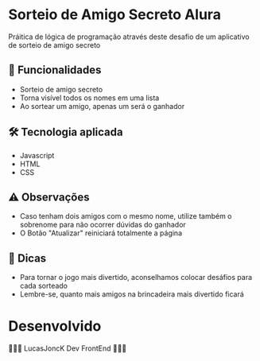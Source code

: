 # Sorteio de Amigo Secreto Alura

Práitica de lógica de programação através deste desafio de um aplicativo de sorteio de amigo secreto

## 🚀 Funcionalidades

- Sorteio de amigo secreto
- Torna visível todos os nomes em uma lista
- Ao sortear um amigo, apenas um será o ganhador

## 🛠 Tecnologia aplicada

- Javascript
- HTML
- CSS

## ⚠️ Observações 

- Caso tenham dois amigos com o mesmo nome, utilize também o sobrenome para não ocorrer dúvidas do ganhador
- O Botão "Atualizar" reiniciará totalmente a página

## 💯 Dicas 

- Para tornar o jogo mais divertido, aconselhamos colocar desáfios para cada sorteado
- Lembre-se, quanto mais amigos na brincadeira mais divertido ficará

# Desenvolvido 
👩🏽‍💻 LucasJoncK Dev FrontEnd 👩🏽‍💻
